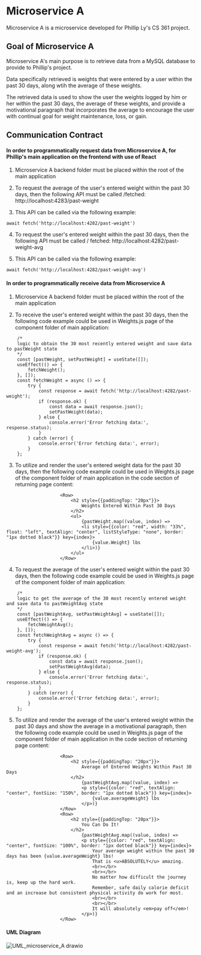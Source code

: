 # Microservice A
Microservice A is a microservice developed for Phillip Ly's CS 361 project. 

## Goal of Microservice A

Microservice A's main purpose is to retrieve data from a MySQL database to provide to Phillip's project.

Data specifically retrieved is weights that were entered by a user within the past 30 days, along wtih the average of these weights.

The retrieved data is used to show the user the weights logged by him or her within the past 30 days, the average of these weights, and provide a motivational paragraph that incorporates the average to encourage the user with continual goal for weight maintenance, loss, or gain.

## Communication Contract

<h4>In order to programmatically <b>request</b> data from Microservice A, for Phillip's main application on the frontend with use of React</h4>

1) Microservice A backend folder must be placed within the root of the main application

2) To request the average of the user's entered weight within the past 30 days, then the following API must be called /fetched:  http://localhost:4283/past-weight

3) This API can be called via the following example:
```
await fetch('http://localhost:4282/past-weight')
```

4) To request the user's entered weight within the past 30 days, then the following API must be called / fetched:  http://localhost:4282/past-weight-avg

5) This API can be called via the following example:
```
await fetch('http://localhost:4282/past-weight-avg')
```

<h4>In order to programmatically <b>receive</b> data from Microservice A</h4>

1) Microservice A backend folder must be placed within the root of the main application

2) To receive the user's entered weight within the past 30 days, then the following code example could be used in Weights.js page of the component folder of main application:
```
    /*
    logic to obtain the 30 most recently entered weight and save data to pastWeight state
    */
    const [pastWeight, setPastWeight] = useState([]);
    useEffect(() => {
        fetchWeight();
    }, []);
    const fetchWeight = async () => {
        try {
            const response = await fetch('http://localhost:4282/past-weight');
            if (response.ok) {
                const data = await response.json();
                setPastWeight(data);
            } else {
                console.error('Error fetching data:', response.status);
            }
        } catch (error) {
            console.error('Error fetching data:', error);
        }
    };
```

3) To utilize and render the user's entered weight data for the past 30 days, then the following code example could be used in Weights.js page of the component folder of main application in the code section of returning page content:
```
                    <Row>
                        <h2 style={{paddingTop: "20px"}}>
                            Weights Entered Within Past 30 Days
                        </h2>
                        <ul>
                            {pastWeight.map((value, index) => 
                            <li style={{color: "red", width: "33%", float: "left", textAlign: "center", listStyleType: "none", border: "1px dotted black"}} key={index}>
                                {value.Weight} lbs
                            </li>)}
                        </ul>
                    </Row>
```

4) To request the average of the user's entered weight within the past 30 days, then the following code example could be used in Weights.js page of the component folder of main application:
```
    /*
    logic to get the average of the 30 most recently entered weight and save data to pastWeightAvg state
    */
    const [pastWeightAvg, setPastWeightAvg] = useState([]);
    useEffect(() => {
        fetchWeightAvg();
    }, []);
    const fetchWeightAvg = async () => {
        try {
            const response = await fetch('http://localhost:4282/past-weight-avg');
            if (response.ok) {
                const data = await response.json();
                setPastWeightAvg(data);
            } else {
                console.error('Error fetching data:', response.status);
            }
        } catch (error) {
            console.error('Error fetching data:', error);
        }
    };
```

5) To utilize and render the average of the user's entered weight within the past 30 days and show the average in a motivational paragraph, then the following code example could be used in Weights.js page of the component folder of main application in the code section of returning page content:
```
                    <Row>
                        <h2 style={{paddingTop: "20px"}}>
                            Average of Entered Weights Within Past 30 Days
                        </h2>
                            {pastWeightAvg.map((value, index) => 
                            <p style={{color: "red", textAlign: "center", fontSize: "150%", border: "1px dotted black"}} key={index}>
                                {value.averageWeight} lbs
                            </p>)}
                    </Row>
                    <Row>
                        <h2 style={{paddingTop: "20px"}}>
                            You Can Do It!
                        </h2>
                            {pastWeightAvg.map((value, index) => 
                            <p style={{color: "red", textAlign: "center", fontSize: "100%", border: "1px dotted black"}} key={index}>
                                Your average weight within the past 30 days has been {value.averageWeight} lbs!
                                That is <u>ABSOLUTELY</u> amazing. 
                                <br></br>
                                <br></br>
                                No matter how difficult the journey is, keep up the hard work.
                                Remember, safe daily calorie deficit and an increase but consistent physical activity do work for most.
                                <br></br>
                                <br></br>
                                It will absolutely <em>pay off</em>!
                            </p>)}
                    </Row>
```

<h4>UML Diagram</h4>

![UML_microservice_A drawio](https://github.com/tonguyen9295/cs361-microservice-a/assets/91217918/abdcf0d3-2181-4de3-b397-248370213d42)

